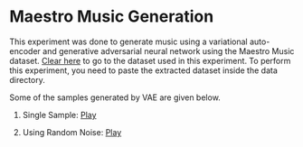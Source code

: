 # Maestro Music Generation
This experiment was done to generate music using a variational auto-encoder and generative adversarial neural network using the Maestro Music dataset. [Clear here](https://storage.googleapis.com/magentadata/datasets/maestro/v3.0.0/maestro-v3.0.0-midi.zip) to go to the dataset used in this experiment. To perform this experiment, you need to paste the extracted dataset inside the data directory.


Some of the samples generated by VAE are given below.


1. Single Sample:
[Play](https://drive.google.com/file/d/1Z2PoknQuqnkZXvDk7_F0yK5qqkV8fE8i/view?usp=sharing)

3. Using Random Noise:
[Play](https://drive.google.com/file/d/1AUZuuZ5IcpizpJPsC3Q9k_ssTBY-TJeL/view?usp=sharing)
